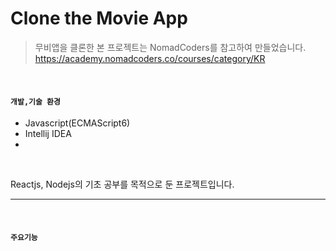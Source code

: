 # Clone the Movie App

> 무비앱을 클론한 본 프로젝트는 NomadCoders를 참고하여 만들었습니다.
> https://academy.nomadcoders.co/courses/category/KR

<br/>

#### `개발,기술 환경`
- Javascript(ECMAScript6)
- Intellij IDEA
-

<br/>

Reactjs, Nodejs의 기초 공부를 목적으로 둔 프로젝트입니다.

---

<br/>

#### `주요기능`
